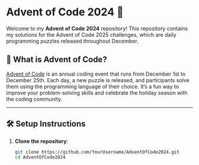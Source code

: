 # Advent of Code 2024 🎄

Welcome to my **Advent of Code 2024** repository! This repository contains my solutions for the Advent of Code 2025 challenges, which are daily programming puzzles released throughout December.

## 📅 What is Advent of Code?
[Advent of Code](https://adventofcode.com/) is an annual coding event that runs from December 1st to December 25th. Each day, a new puzzle is released, and participants solve them using the programming language of their choice. It’s a fun way to improve your problem-solving skills and celebrate the holiday season with the coding community.

---

## 🛠 Setup Instructions

1. **Clone the repository**:
   ```bash
   git clone https://github.com/YourUsername/AdventOfCode2024.git
   cd AdventOfCode2024
